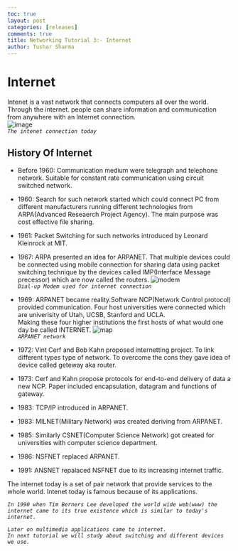 ```yaml
---
toc: true
layout: post
categories: [releases]
comments: true
title: Networking Tutorial 3:- Internet
author: Tushar Sharma
---
```

# Internet
Intenet is a vast network  that connects computers all over the world. Through the internet. people can share information and communication from anywhere with an Internet connection.      
![image](https://raw.githubusercontent.com/tushar2411/networking/master/images/2051.webp)    
*`The intenet connection today`*  

## History Of Internet
* Before 1960: Communication medium were telegraph and telephone network. Suitable for constant rate communication using circuit switched network.   
  
* 1960: Search for such network started which could connect PC from different manufacturers running different technologies from ARPA(Advanced Reseaerch Project Agency).
The main purpose was cost effective file sharing.

* 1961: Packet Switching for such networks introduced by Leonard Kleinrock at MIT. 

* 1967: ARPA presented an idea for ARPANET. That multiple devices could be connected using mobile connection for sharing data using packet switching technique by the devices called IMP(Interface Message precessor) which are now called the routers.
  ![modem](https://raw.githubusercontent.com/tushar2411/networking/master/images/dialup%20modem.jpg)  
  *`Dial-up Modem used for internet connection`*   
* 1969: ARPANET became reality.Software NCP(Network Control protocol) provided communication. Four host universities were connected which are univerisity of Utah, UCSB, Stanford and UCLA.   
  Making these four higher institutions the first hosts of what would one day be called INTERNET.
![map](https://raw.githubusercontent.com/tushar2411/networking/master/images/map.png)   
*`ARPANET network`*    
* 1972: Vint Cerf and Bob Kahn proposed internetting project. To link different types type of network. To overcome the cons they gave idea of device called geteway aka router. 

* 1973: Cerf and Kahn propose protocols for end-to-end delivery of data a new NCP. Paper included encapsulation, datagram and functions of gateway. 

* 1983: TCP/IP introduced in ARPANET. 

* 1983: MILNET(Military Network) was created deriving from ARPANET.

* 1985: Similarly CSNET(Computer Science Network) got created for universities with computer science department.   

* 1986: NSFNET replaced ARPANET.

* 1991: ANSNET repalaced NSFNET due to its increasing internet traffic. 

The internet today is a set of pair network that provide services to the whole world. Intenet today is famous because of its applications.  

*`In 1990 when Tim Berners Lee developed the world wide web(www) the internet came to its true existence which is similar to today's internet.`*

*`Later on multimedia applications came to internet.`*  
*`In next tutorial we will study about switching and different devices we use.`*
